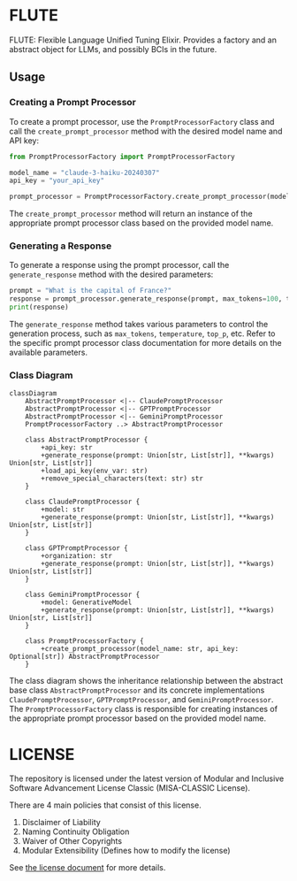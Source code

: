 # FLUTE
FLUTE: Flexible Language Unified Tuning Elixir. Provides a factory and an abstract object for LLMs, and possibly BCIs in the future.

## Usage

### Creating a Prompt Processor

To create a prompt processor, use the `PromptProcessorFactory` class and call the `create_prompt_processor` method with the desired model name and API key:

```python
from PromptProcessorFactory import PromptProcessorFactory

model_name = "claude-3-haiku-20240307"
api_key = "your_api_key"

prompt_processor = PromptProcessorFactory.create_prompt_processor(model_name, api_key)
```

The `create_prompt_processor` method will return an instance of the appropriate prompt processor class based on the provided model name.

### Generating a Response

To generate a response using the prompt processor, call the `generate_response` method with the desired parameters:

```python
prompt = "What is the capital of France?"
response = prompt_processor.generate_response(prompt, max_tokens=100, temperature=0.8)
print(response)
```

The `generate_response` method takes various parameters to control the generation process, such as `max_tokens`, `temperature`, `top_p`, etc. Refer to the specific prompt processor class documentation for more details on the available parameters.

### Class Diagram

```mermaid
classDiagram
    AbstractPromptProcessor <|-- ClaudePromptProcessor
    AbstractPromptProcessor <|-- GPTPromptProcessor
    AbstractPromptProcessor <|-- GeminiPromptProcessor
    PromptProcessorFactory ..> AbstractPromptProcessor

    class AbstractPromptProcessor {
        +api_key: str
        +generate_response(prompt: Union[str, List[str]], **kwargs) Union[str, List[str]]
        +load_api_key(env_var: str)
        +remove_special_characters(text: str) str
    }

    class ClaudePromptProcessor {
        +model: str
        +generate_response(prompt: Union[str, List[str]], **kwargs) Union[str, List[str]]
    }

    class GPTPromptProcessor {
        +organization: str
        +generate_response(prompt: Union[str, List[str]], **kwargs) Union[str, List[str]]
    }

    class GeminiPromptProcessor {
        +model: GenerativeModel
        +generate_response(prompt: Union[str, List[str]], **kwargs) Union[str, List[str]]
    }

    class PromptProcessorFactory {
        +create_prompt_processor(model_name: str, api_key: Optional[str]) AbstractPromptProcessor
    }
```

The class diagram shows the inheritance relationship between the abstract base class `AbstractPromptProcessor` and its concrete implementations `ClaudePromptProcessor`, `GPTPromptProcessor`, and `GeminiPromptProcessor`. The `PromptProcessorFactory` class is responsible for creating instances of the appropriate prompt processor based on the provided model name.

# LICENSE
The repository is licensed under the latest version of Modular and Inclusive Software Advancement License Classic (MISA-CLASSIC License).

There are 4 main policies that consist of this license.
1. Disclaimer of Liability
2. Naming Continuity Obligation
3. Waiver of Other Copyrights
4. Modular Extensibility (Defines how to modify the license)

See [the license document](https://github.com/ThePioneerJP/MISA-license-framework/blob/main/MISA-CLASSIC.md) for more details.